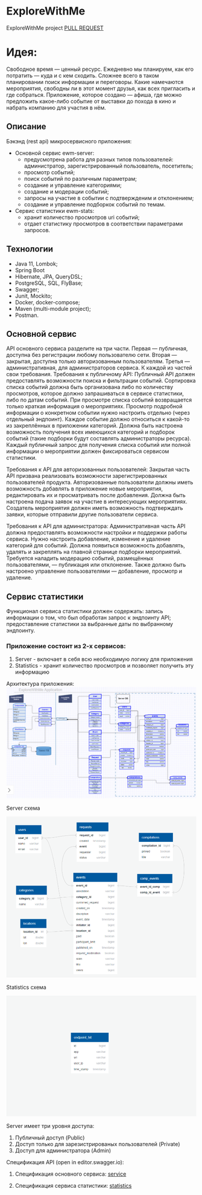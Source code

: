 # ExploreWithMe
ExploreWithMe project
[PULL REQUEST](https://github.com/V-Levchenkov/java-explore-with-me/pull/1)

# Идея: 
Свободное время — ценный ресурс. Ежедневно мы планируем, как его потратить — куда и с кем сходить.
Сложнее всего в таком планировании поиск информации и переговоры.
Какие намечаются мероприятия, свободны ли в этот момент друзья, как всех пригласить и где собраться.
Приложение, которое создано — афиша, 
где можно предложить какое-либо событие от выставки до похода в кино и набрать компанию для участия в нём.

## Описание
Бэкэнд (rest api) микросервисного приложения:
- Основной сервис ewm-server:
  - предусмотрена работа для разных типов пользователей: администратор, зарегистрированный пользователь, посетитель;
  - просмотр событий;
  - поиск событий по различным параметрам;
  - создание и управление категориями;
  - создание и модерации событий;
  - запросы на участие в событии  с подтвержденим и отклонением;
  - создание и управление подборкок событий по темам.
- Сервис статистики ewm-stats:
  - хранит количество просмотров uri событий;
  - отдает статистику просмотров в соответствии параметрами запросов.

## Технологии
- Java 11, Lombok;
- Spring Boot
- Hibernate, JPA, QueryDSL;
- PostgreSQL, SQL, FlyBase;
- Swagger;
- Junit, Mockito;
- Docker, docker-compose;
- Maven (multi-module project);
- Postman.

## Основной сервис
API основного сервиса разделите на три части.
Первая — публичная, доступна без регистрации любому пользователю сети.
Вторая — закрытая, доступна только авторизованным пользователям.
Третья — административная, для администраторов сервиса. К каждой из частей свои требования.
Требования к публичному API:
Публичный API должен предоставлять возможности поиска и фильтрации событий.
Сортировка списка событий должна быть организована либо по количеству просмотров, которое должно запрашиваться в сервисе статистики, либо по датам событий.
При просмотре списка событий возвращается только краткая информация о мероприятиях.
Просмотр подробной информации о конкретном событии нужно настроить отдельно (через отдельный эндпоинт).
Каждое событие должно относиться к какой-то из закреплённых в приложении категорий.
Должна быть настроена возможность получения всех имеющихся категорий и подборок событий (такие подборки будут составлять администраторы ресурса).
Каждый публичный запрос для получения списка событий или полной информации о мероприятии должен фиксироваться сервисом статистики.

Требования к API для авторизованных пользователей:
Закрытая часть API призвана реализовать возможности зарегистрированных пользователей продукта.
Авторизованные пользователи должны иметь возможность добавлять в приложение новые мероприятия, редактировать их и просматривать после добавления.
Должна быть настроена подача заявок на участие в интересующих мероприятиях.
Создатель мероприятия должен иметь возможность подтверждать заявки, которые отправили другие пользователи сервиса.

Требования к API для администратора:
Административная часть API должна предоставлять возможности настройки и поддержки работы сервиса.
Нужно настроить добавление, изменение и удаление категорий для событий.
Должна появиться возможность добавлять, удалять и закреплять на главной странице подборки мероприятий.
Требуется наладить модерацию событий, размещённых пользователями, — публикация или отклонение.
Также должно быть настроено управление пользователями — добавление, просмотр и удаление.

## Сервис статистики

Функционал сервиса статистики должен содержать:
запись информации о том, что был обработан запрос к эндпоинту API;
предоставление статистики за выбранные даты по выбранному эндпоинту.

### Приложение состоит из 2-х сервисов:
1) Server - включает в себя всю необходимую логику для приложения
2) Statistics - хранит количество просмотров и позволяет получить эту информацию

Архитектура приложения:
![Diagram](/exploreWithMeScheme.PNG)

Server схема

![Diagram](/ServerDiagram.PNG)

Statistics схема

![Diagram](/StatisticsDiagram.PNG)

Server имеет три уровня доступа:
1) Публичный доступ (Public)
2) Доступ только для зарезистрированых пользователей (Private)
3) Доступ для администратора (Admin)

Спецификация API (open in editor.swagger.io):

1. Спецификация основного сервиса: [service](/ewm-main-service-spec.json)

2. Спецификация сервиса статистики: [statistics](/ewm-stats-service-spec.json)
